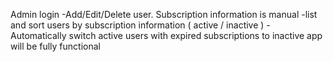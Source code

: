 Admin login
-Add/Edit/Delete user. Subscription information is manual
-list and sort users by subscription information ( active / inactive )
-Automatically switch active users with expired subscriptions to inactive
app will be fully functional